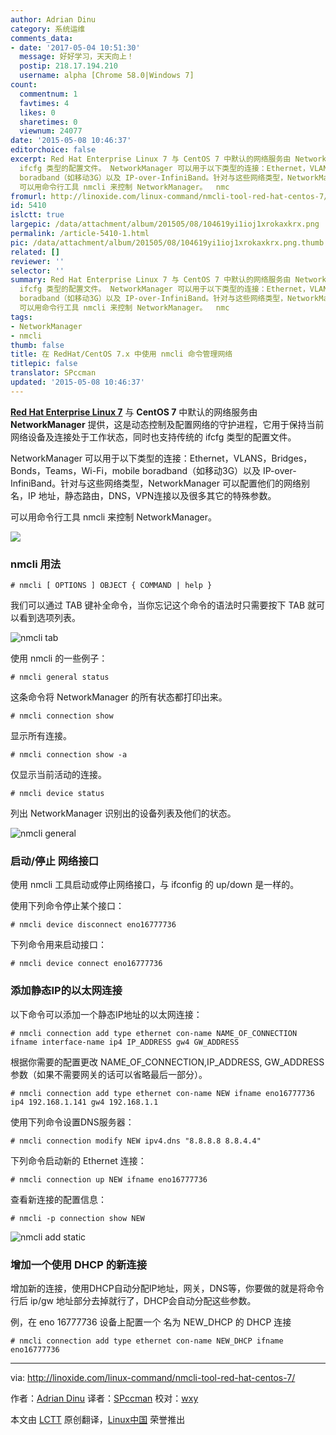 ```yaml
---
author: Adrian Dinu
category: 系统运维
comments_data:
- date: '2017-05-04 10:51:30'
  message: 好好学习，天天向上！
  postip: 218.17.194.210
  username: alpha [Chrome 58.0|Windows 7]
count:
  commentnum: 1
  favtimes: 4
  likes: 0
  sharetimes: 0
  viewnum: 24077
date: '2015-05-08 10:46:37'
editorchoice: false
excerpt: Red Hat Enterprise Linux 7 与 CentOS 7 中默认的网络服务由 NetworkManager 提供，这是动态控制及配置网络的守护进程，它用于保持当前网络设备及连接处于工作状态，同时也支持传统的
  ifcfg 类型的配置文件。 NetworkManager 可以用于以下类型的连接：Ethernet，VLANS，Bridges，Bonds，Teams，Wi-Fi，mobile
  boradband（如移动3G）以及 IP-over-InfiniBand。针对与这些网络类型，NetworkManager 可以配置他们的网络别名，IP 地址，静态路由，DNS，VPN连接以及很多其它的特殊参数。
  可以用命令行工具 nmcli 来控制 NetworkManager。  nmc
fromurl: http://linoxide.com/linux-command/nmcli-tool-red-hat-centos-7/
id: 5410
islctt: true
largepic: /data/attachment/album/201505/08/104619yi1ioj1xrokaxkrx.png
permalink: /article-5410-1.html
pic: /data/attachment/album/201505/08/104619yi1ioj1xrokaxkrx.png.thumb.jpg
related: []
reviewer: ''
selector: ''
summary: Red Hat Enterprise Linux 7 与 CentOS 7 中默认的网络服务由 NetworkManager 提供，这是动态控制及配置网络的守护进程，它用于保持当前网络设备及连接处于工作状态，同时也支持传统的
  ifcfg 类型的配置文件。 NetworkManager 可以用于以下类型的连接：Ethernet，VLANS，Bridges，Bonds，Teams，Wi-Fi，mobile
  boradband（如移动3G）以及 IP-over-InfiniBand。针对与这些网络类型，NetworkManager 可以配置他们的网络别名，IP 地址，静态路由，DNS，VPN连接以及很多其它的特殊参数。
  可以用命令行工具 nmcli 来控制 NetworkManager。  nmc
tags:
- NetworkManager
- nmcli
thumb: false
title: 在 RedHat/CentOS 7.x 中使用 nmcli 命令管理网络
titlepic: false
translator: SPccman
updated: '2015-05-08 10:46:37'
---
```


[**Red Hat Enterprise Linux 7**](https://access.redhat.com/documentation/en-US/Red_Hat_Enterprise_Linux/7/html/7.0_Release_Notes/) 与 **CentOS 7** 中默认的网络服务由 **NetworkManager** 提供，这是动态控制及配置网络的守护进程，它用于保持当前网络设备及连接处于工作状态，同时也支持传统的 ifcfg 类型的配置文件。


NetworkManager 可以用于以下类型的连接：Ethernet，VLANS，Bridges，Bonds，Teams，Wi-Fi，mobile boradband（如移动3G）以及 IP-over-InfiniBand。针对与这些网络类型，NetworkManager 可以配置他们的网络别名，IP 地址，静态路由，DNS，VPN连接以及很多其它的特殊参数。


可以用命令行工具 nmcli 来控制 NetworkManager。


![](/data/attachment/album/201505/08/104619yi1ioj1xrokaxkrx.png)


### nmcli 用法



```
# nmcli [ OPTIONS ] OBJECT { COMMAND | help }

```

我们可以通过 TAB 键补全命令，当你忘记这个命令的语法时只需要按下 TAB 就可以看到选项列表。


![nmcli tab](/data/attachment/album/201505/08/104640bg3glmtt38uly36t.jpg)


使用 nmcli 的一些例子：



```
# nmcli general status

```

这条命令将 NetworkManager 的所有状态都打印出来。



```
# nmcli connection show

```

显示所有连接。



```
# nmcli connection show -a
```

仅显示当前活动的连接。



```
# nmcli device status

```

列出 NetworkManager 识别出的设备列表及他们的状态。


![nmcli general](/data/attachment/album/201505/08/104641ii7hckji22211144.jpg)


### 启动/停止 网络接口


使用 nmcli 工具启动或停止网络接口，与 ifconfig 的 up/down 是一样的。


使用下列命令停止某个接口：



```
# nmcli device disconnect eno16777736

```

下列命令用来启动接口：



```
# nmcli device connect eno16777736

```

### 添加静态IP的以太网连接


以下命令可以添加一个静态IP地址的以太网连接：



```
# nmcli connection add type ethernet con-name NAME_OF_CONNECTION ifname interface-name ip4 IP_ADDRESS gw4 GW_ADDRESS

```

根据你需要的配置更改 NAME\_OF\_CONNECTION,IP\_ADDRESS, GW\_ADDRESS 参数（如果不需要网关的话可以省略最后一部分）。



```
# nmcli connection add type ethernet con-name NEW ifname eno16777736 ip4 192.168.1.141 gw4 192.168.1.1

```

使用下列命令设置DNS服务器：



```
# nmcli connection modify NEW ipv4.dns "8.8.8.8 8.8.4.4"

```

下列命令启动新的 Ethernet 连接：



```
# nmcli connection up NEW ifname eno16777736

```

查看新连接的配置信息：



```
# nmcli -p connection show NEW

```

![nmcli add static](/data/attachment/album/201505/08/104642xrzr5r49j5o6vv5e.jpg)


### 增加一个使用 DHCP 的新连接


增加新的连接，使用DHCP自动分配IP地址，网关，DNS等，你要做的就是将命令行后 ip/gw 地址部分去掉就行了，DHCP会自动分配这些参数。


例，在 eno 16777736 设备上配置一个 名为 NEW\_DHCP 的 DHCP 连接



```
# nmcli connection add type ethernet con-name NEW_DHCP ifname eno16777736

```



---


via: <http://linoxide.com/linux-command/nmcli-tool-red-hat-centos-7/>


作者：[Adrian Dinu](http://linoxide.com/author/adriand/) 译者：[SPccman](https://github.com/SPccman) 校对：[wxy](https://github.com/wxy)


本文由 [LCTT](https://github.com/LCTT/TranslateProject) 原创翻译，[Linux中国](http://linux.cn/) 荣誉推出
